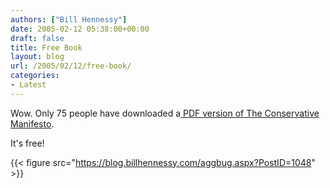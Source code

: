 ```yaml
---
authors: ["Bill Hennessy"]
date: 2005-02-12 05:38:00+00:00
draft: false
title: Free Book
layout: blog
url: /2005/02/12/free-book/
categories:
- Latest
---
```


Wow. Only 75 people have downloaded a[ PDF version of The Conservative Manifesto](https://blog.billhennessy.com/forums/1016/ShowPost.aspx).




It's free!

{{< figure src="https://blog.billhennessy.com/aggbug.aspx?PostID=1048" >}}

